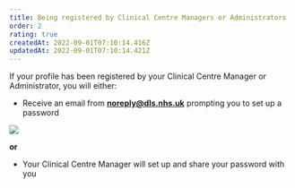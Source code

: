 ```yaml
---
title: Being registered by Clinical Centre Managers or Administrators
order: 2
rating: true
createdAt: 2022-09-01T07:10:14.416Z
updatedAt: 2022-09-01T07:10:14.421Z
---
```

If your profile has been registered by your Clinical Centre Manager or Administrator, you will either:

* Receive an email from **noreply@dls.nhs.uk** prompting you to set up a password



![](/img/ad-1-07-Being-registered.jpg)

**or**

* Your Clinical Centre Manager will set up and share your password with you
